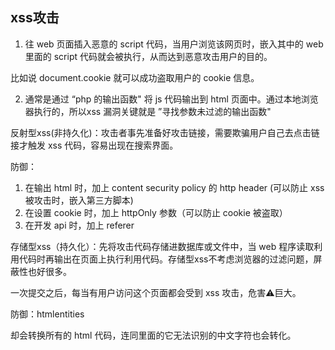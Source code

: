 ## xss攻击

1. 往 web 页面插入恶意的 script 代码，当用户浏览该网页时，嵌入其中的 web 里面的 script 代码就会被执行，从而达到恶意攻击用户的目的。

比如说 document.cookie 就可以成功盗取用户的 cookie 信息。

2. 通常是通过 “php 的输出函数" 将 js 代码输出到 html 页面中。通过本地浏览器执行的，所以xss 漏洞关键就是 ”寻找参数未过滤的输出函数"

反射型xss(非持久化)：攻击者事先准备好攻击链接，需要欺骗用户自己去点击链接才触发 xss 代码，容易出现在搜索界面。

防御：

1. 在输出 html 时，加上 content security policy 的 http header (可以防止 xss 被攻击时，嵌入第三方脚本)
2. 在设置 cookie 时，加上 httpOnly 参数（可以防止 cookie 被盗取）
3. 在开发 api 时，加上 referer

存储型xss（持久化）：先将攻击代码存储进数据库或文件中，当 web 程序读取利用代码时再输出在页面上执行利用代码。存储型xss不考虑浏览器的过滤问题，屏蔽性也好很多。

一次提交之后，每当有用户访问这个页面都会受到 xss 攻击，危害⚠️巨大。

防御：htmlentities

却会转换所有的 html 代码，连同里面的它无法识别的中文字符也会转化。


